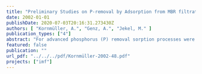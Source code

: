 ```yaml
---
title: "Preliminary Studies on P-removal by Adsorption from MBR filtrates"
date: 2002-01-01
publishDate: 2020-07-03T20:16:31.273430Z
authors: [ "Kornmüller, A.", "Genz, A.", "Jekel, M." ]
publication_types: ["4"]
abstract: "For advanced phosphorus (P) removal sorption processes were studied in benchscale to offer a post-treatment step in addition to the relatively unknown biological Premoval in membrane bioreactors (MBR) for decentralized wastewater treatment.  First three commercially available sorbents, granulated ferric hydroxide GFH, activated alumina ATE and an iron hydroxide/oxide FER, were screened for their affinity and capacity in removing phosphorus from MBR filtrates.  GFH features the highest loading and affinity for P and additionally removes organics followed by ATE. For example, in determination of isotherms at a P-equilibrium concentration of 0.5 mg/L the loading on GFH amounts to 20 mg/g, on ATE to 9 mg/g and on FER only to 3.8 mg/g. Very early FER was excluded from the trials due to its low capacity and desorption of bonding agents leading to an increase instead of a removal of dissolved organic carbon. Different influencing parameters were studied in the P-sorption on GFH and ATE. Lowering the pH from 8 to 5 improved the P-sorption only by 30 %. A pH-adjustment for optimization is not recommendable due to the strong buffering of MBR filtrates by the carbonate/hydrogen carbonate system. A decrease in temperature had no effect in P-sorption on GFH at low initial P-concentrations, while the loading on ATE was reduced compared to room temperature. Therefore, an improvement is not expected by an outdoor operation of sorption filters. No main influencing competition by other organic or inorganic compounds could be determined on P-sorption in MBR filtrates. Due to the negatively charged sorbent surfaces the specifically sorbing phosphorus has an decisive advantage over unspecifically sorbed anions like chloride and sulfate. In time depending experiments lacking of calcium had a kinetic effect on P-sorption, but calcium is present in sufficient amount for P-sorption in MBR filtrates. In sorption filter tests using bed volumes (BV) around 90 mL a limit value of 50 µg/L P is reached in the effluent at 8,000 bed volumes for GFH and 4,000 for ATE  sing a influent concentration of 0.3 mg/L P. At a lower influent concentration of 0.1 mg/L P the breakthrough at the limit can be extended to above 15,000 BV for GFH and 8,000 for ATE. While GFH affords a contact time of 10 min, around 30 min contact time is needed in sorption filters filled with ATE to achieve a late breakthrough. A partial regeneration and P-reloading on GFH and ATE can be achieved by using 0.6 M NaOH in differential recirculating flow reactors. But for several reasons the regeneration can not be transferred to sorption filters directly.  Due to the long operation time of sorption filters at low influent concentrations = 0.3 mg/L P the regeneration and reloading could not be studied in sorption filters here. Therefore, the cost estimations could only be based on a few scenarios. Using ATE or GFH, total costs are in the range of 8 - 30 Cents/m³ depending on the possibility of regeneration and reuse of sorbents. If no regeneration can be achieved, an application of ATE would be favoured due to its lower price. Based on an effective regeneration a sorption technique using GFH would be preferable. This is emphasized by the high affinity of GFH for P, which is especially required at low effluent P-concentrations from MBR. As an outlook it is recommended to verify the sorption performance and to study the breakthrough behavior in a pilot scale (H = 1 m, d = 300 mm). Furthermore, the investigations on regeneration have to be intensified and conducted in sorption filters to assess influencing parameters like the effect of the previous sorption time on regeneration, the regeneration time and concentration of regenerate. The frequency of regeneration and reuse of sorbent until disposal can only be stated by future longterm trials in sorption filters. Due to the low volume flow rate in the small studied sorption filter, which showed no pressure drop during the trials, it is hard to predict if a backwashing is necessary in larger scale. Whether the particle-free MBR filtrate is advantageous for filter operation, in a long-term scale microorganism growth might occur and result in clogging of sorption filters. In this view a regeneration seems to be advantageous and might replace both backwashing and disinfection rinsing."
featured: false
publication: ""
url_pdf: "../../../pdf/Kornmüller-2002-48.pdf"
projects: ["imf"]
---
```



